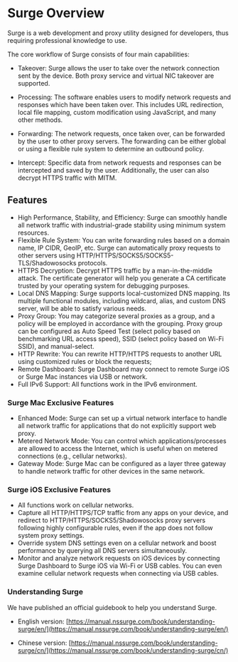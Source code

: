 Surge Overview
==============

Surge is a web development and proxy utility designed for developers, thus requiring professional knowledge to use.

The core workflow of Surge consists of four main capabilities:

*   Takeover: Surge allows the user to take over the network connection sent by the device. Both proxy service and virtual NIC takeover are supported.
    
*   Processing: The software enables users to modify network requests and responses which have been taken over. This includes URL redirection, local file mapping, custom modification using JavaScript, and many other methods.
    
*   Forwarding: The network requests, once taken over, can be forwarded by the user to other proxy servers. The forwarding can be either global or using a flexible rule system to determine an outbound policy.
    
*   Intercept: Specific data from network requests and responses can be intercepted and saved by the user. Additionally, the user can also decrypt HTTPS traffic with MITM.
    

Features
--------

*   High Performance, Stability, and Efficiency: Surge can smoothly handle all network traffic with industrial-grade stability using minimum system resources.
*   Flexible Rule System: You can write forwarding rules based on a domain name, IP CIDR, GeoIP, etc. Surge can automatically proxy requests to other servers using HTTP/HTTPS/SOCKS5/SOCKS5-TLS/Shadowosocks protocols.
*   HTTPS Decryption: Decrypt HTTPS traffic by a man-in-the-middle attack. The certificate generator will help you generate a CA certificate trusted by your operating system for debugging purposes.
*   Local DNS Mapping: Surge supports local-customized DNS mapping. Its multiple functional modules, including wildcard, alias, and custom DNS server, will be able to satisfy various needs.
*   Proxy Group: You may categorize several proxies as a group, and a policy will be employed in accordance with the grouping. Proxy group can be configured as Auto Speed Test (select policy based on benchmarking URL access speed), SSID (select policy based on Wi-Fi SSID), and manual-select.
*   HTTP Rewrite: You can rewrite HTTP/HTTPS requests to another URL using customized rules or block the requests;
*   Remote Dashboard: Surge Dashboard may connect to remote Surge iOS or Surge Mac instances via USB or network.
*   Full IPv6 Support: All functions work in the IPv6 environment.

### Surge Mac Exclusive Features

*   Enhanced Mode: Surge can set up a virtual network interface to handle all network traffic for applications that do not explicitly support web proxy.
*   Metered Network Mode: You can control which applications/processes are allowed to access the Internet, which is useful when on metered connections (e.g., cellular networks).
*   Gateway Mode: Surge Mac can be configured as a layer three gateway to handle network traffic for other devices in the same network.

### Surge iOS Exclusive Features

*   All functions work on cellular networks.
*   Capture all HTTP/HTTPS/TCP traffic from any apps on your device, and redirect to HTTP/HTTPS/SOCKS5/Shadowosocks proxy servers following highly configurable rules, even if the app does not follow system proxy settings.
*   Override system DNS settings even on a cellular network and boost performance by querying all DNS servers simultaneously.
*   Monitor and analyze network requests on iOS devices by connecting Surge Dashboard to Surge iOS via Wi-Fi or USB cables. You can even examine cellular network requests when connecting via USB cables.

### Understanding Surge

We have published an official guidebook to help you understand Surge.

*   English version: [https://manual.nssurge.com/book/understanding-surge/en/](https://manual.nssurge.com/book/understanding-surge/en/)
    
*   Chinese version: [https://manual.nssurge.com/book/understanding-surge/cn/](https://manual.nssurge.com/book/understanding-surge/cn/)